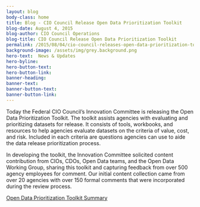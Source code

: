 ```yaml
---
layout: blog
body-class: home
title: Blog - CIO Council Release Open Data Prioritization Toolkit
blog-date: August 4, 2015
blog-author: CIO Council Operations			
blog-title: CIO Council Release Open Data Prioritization Toolkit
permalink: /2015/08/04/cio-council-releases-open-data-prioritization-toolkit/
background-image: /assets/img/grey.background.png
hero-text:  News & Updates
hero-byline:
hero-button-text: 
hero-button-link: 
banner-heading: 
banner-text: 
banner-button-text: 
banner-button-link: 
---
```

Today the Federal CIO Council’s Innovation Committee is releasing the Open Data Prioritization Toolkit. The toolkit assists agencies with evaluating and prioritizing datasets for release. It consists of tools, workbooks, and resources to help agencies evaluate datasets on the criteria of value, cost, and risk. Included in each criteria are questions  agencies can use to aide the data release prioritization process.

In developing the toolkit, the Innovation Committee solicited content contribution from CIOs, CDOs, Open Data teams, and the Open Data Working Group, sharing this toolkit and capturing feedback from over 500 agency employees for comment.  Our initial content collection came from over 20 agencies with over 150 formal comments that were incorporated during the review process.

<A HREF="https://s3.amazonaws.com/sitesusa/wp-content/uploads/sites/1151/filebase/cio_document_library/Open%20Data%20Prioritization%20Toolkit%20Summary.html">Open Data Prioritization Toolkit Summary</A>



